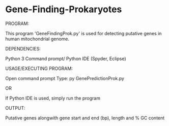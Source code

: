 # Gene-Finding-Prokaryotes

PROGRAM: 

This program 'GeneFindingProk.py' is used for detecting putative genes in human mitochondrial genome.

DEPENDENCIES:

Python 3 
Command prompt/ Python IDE (Spyder, Eclipse)

USAGE/EXECUTING PROGRAM:

Open command prompt
Type:  py GenePredictionProk.py

OR

If Python IDE is used, simply run the program

OUTPUT:
	
Putative genes alongwith gene start and end (bp), length and % GC content
